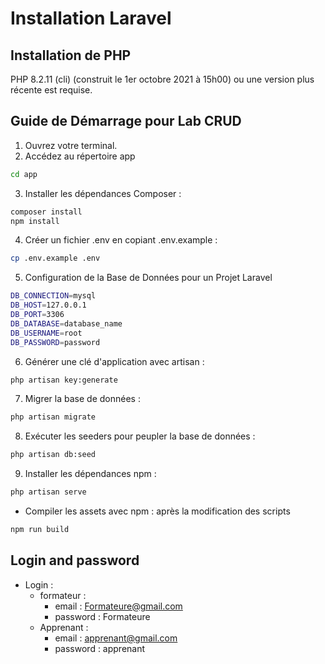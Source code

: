 # Installation Laravel


## Installation de PHP


PHP 8.2.11 (cli) (construit le 1er octobre 2021 à 15h00) ou une version plus récente est requise.

## Guide de Démarrage pour Lab CRUD

1. Ouvrez votre terminal.
2. Accédez au répertoire app

```bash
cd app
```
3. Installer les dépendances Composer :

```bash
composer install
npm install
```


4. Créer un fichier .env en copiant .env.example :
   
```bash
cp .env.example .env
```

5. Configuration de la Base de Données pour un Projet Laravel
   
```bash
DB_CONNECTION=mysql
DB_HOST=127.0.0.1
DB_PORT=3306
DB_DATABASE=database_name
DB_USERNAME=root
DB_PASSWORD=password
```
6. Générer une clé d'application avec artisan :

```bash
php artisan key:generate
```
7. Migrer la base de données :

```bash
php artisan migrate
```
8. Exécuter les seeders pour peupler la base de données :
   
```bash
php artisan db:seed
```

9. Installer les dépendances npm :

```bash
php artisan serve
```

- Compiler les assets avec npm : après la modification des scripts 


```bash
npm run build
```

<!-- TODO :Loin and password   -->
## Login and password 

- Login :
    - formateur :
      - email : Formateure@gmail.com
      - password : Formateure
    - Apprenant :
      - email :  apprenant@gmail.com
      - password : apprenant
